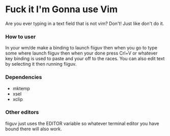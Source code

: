 # **F**uck **i**t **I**'m **G**onna **u**se **V**im

Are you ever typing in a text field that is not vim? Don't! Just like don't do it.

### How to user
In your wm/de make a binding to launch fiiguv then when you go to type some where launch fiiguv then when your done press Crl+V or whatever key binding is used to paste and your off to the races. You can also edit text by selecting it then running fiiguv. 

### Dependencies 
+ mktemp
+ xsel
+ xclip

### Other editors
fiiguv just uses the EDITOR variable so whatever terminal editor you have bound there will also work.
